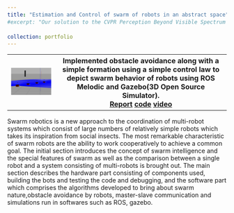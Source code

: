 ```yaml
---
title: "Estimation and Control of swarm of robots in an abstract space"
#excerpt: "Our solution to the CVPR Perception Beyond Visible Spectrum Workshop 2022: Multi-Modal Aerial View Object Classification challenge. We proposed a novel Multi-Modal Domain Fusion(MDF) network to learn the domain invariant features from multi-modal data and use it to accurately classify the aerial view objects<br/><a href="https://arxiv.org/pdf/2212.07039.pdf">paper</a>    <a href="https://github.com/Sumanth181099/PBVS_MAVOC2022">code</a><br><img src='/images/Screenshot from 2023-10-05 19-16-19.png'>"

collection: portfolio
---
```

<table style="border-collapse: collapse; border: none; font-size:16px">
<tr style="border: none;">
<th style="border: none;"><img src="/images/estm_githubio.JPG" width="100%" height="100%"/></th>
<th style="border: none; ">Implemented obstacle avoidance along with a simple formation using a simple control law to depict swarm behavior of robots using ROS Melodic and Gazebo(3D Open Source Simulator).<br>
<a href="https://drive.google.com/file/d/1Qo8XWCYKIww_1_bVjqqFHxToP-hxz_0Z/view?usp=sharing">Report</a>    <a href="https://github.com/Sumanth181099/Swarm-Robotics/tree/main">code</a>    <a href="https://drive.google.com/file/d/1hWWhgFlu15gcDPKaM-dPRAPZdPlm5u9g/view">video</a><br>

</th>
</tr>
</table>

Swarm robotics is a new approach to the coordination of multi-robot systems which consist of large numbers of relatively simple robots which takes its inspiration from social insects. The most remarkable characteristic of swarm robots are the ability to work cooperatively to achieve a common goal. The initial section introduces the concept of swarm intelligence and the special features of swarm as well as the comparison between a single robot and a system consisting of multi-robots is brought out. The main section describes the hardware part consisting of components used, building the bots and testing the code and debugging, and the software part which comprises the algorithms developed to bring about swarm nature,obstacle avoidance by robots, master-slave communication and simulations run in softwares such as ROS, gazebo.<br>

